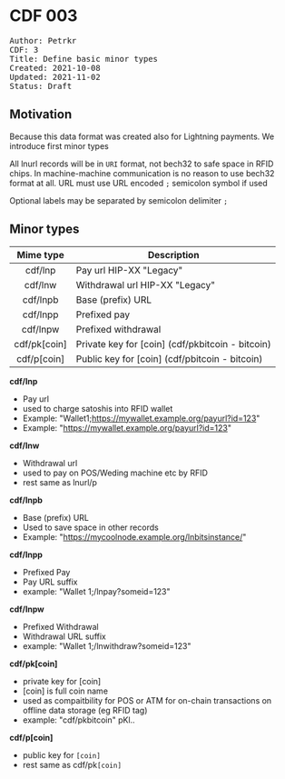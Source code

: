 # CDF 003

<pre>
Author: Petrkr <petrkr+cdf@petrkr.net>
CDF: 3
Title: Define basic minor types
Created: 2021-10-08
Updated: 2021-11-02
Status: Draft
</pre>

## Motivation

Because this data format was created also for Lightning payments. We introduce first minor types

All lnurl records will be in `URI` format, not bech32 to safe space in RFID chips. In machine-machine communication is no reason to use bech32 format at all. URL must use URL encoded `;` semicolon symbol if used

Optional labels may be separated by semicolon delimiter `;`

## Minor types


|   Mime type    | Description                                      |
| :------------: | ------------------------------------------------ |
|    cdf/lnp     | Pay url HIP-XX "Legacy"                          |
|    cdf/lnw     | Withdrawal url HIP-XX "Legacy"                   |
|    cdf/lnpb    | Base (prefix) URL                                |
|    cdf/lnpp    | Prefixed pay                                     |
|    cdf/lnpw    | Prefixed withdrawal                              |
|  cdf/pk[coin]  | Private key for [coin] (cdf/pkbitcoin - bitcoin) |
|  cdf/p[coin]   | Public key for [coin] (cdf/pbitcoin - bitcoin)   |

**cdf/lnp**

- Pay url
- used to charge satoshis into RFID wallet
- Example: "Wallet1;https://mywallet.example.org/payurl?id=123"
- Example: "https://mywallet.example.org/payurl?id=123"

**cdf/lnw**

- Withdrawal url
- used to pay on POS/Weding machine etc by RFID
- rest same as lnurl/p

**cdf/lnpb**

- Base (prefix) URL
- Used to save space in other records
- Example: "https://mycoolnode.example.org/lnbitsinstance/"

**cdf/lnpp**

- Prefixed Pay
- Pay URL suffix
- example: "Wallet 1;/lnpay?someid=123"

**cdf/lnpw**

- Prefixed Withdrawal
- Withdrawal URL suffix
- example: "Wallet 1;/lnwithdraw?someid=123"

**cdf/pk[coin]**

- private key for [coin]
- [coin] is full coin name
- used as compaitbility for POS or ATM for on-chain transactions on offline data storage (eg RFID tag)
- example: "cdf/pkbitcoin" pKl..

**cdf/p[coin]**

- public key for `[coin]`
- rest same as cdf/pk`[coin]`
